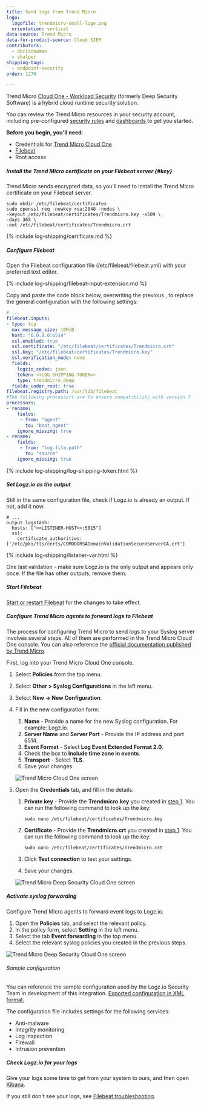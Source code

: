 ```yaml
---
title: Send logs from Trend Micro
logo:
  logofile: trendmicro-small-logo.png
  orientation: vertical
data-source: Trend Micro
data-for-product-source: Cloud SIEM
contributors:
  - dorisnaaman
  - shalper
shipping-tags:
  - endpoint-security
order: 1270

---
```


Trend Micro [Cloud One - Workload Security](https://www.trendmicro.com/en_us/business/products/hybrid-cloud/cloud-one-workload-security.html) (formerly Deep Security Software) is a hybrid cloud runtime security solution.

You can review the Trend Micro resources in your security account, including pre-configured [security rules](https://app.logz.io/#/dashboard/security/rules/rule-definitions?from=0&sortBy=updatedAt&sortOrder=DESC&search=trend%20micro) and [dashboards](https://app.logz.io/#/dashboard/security/research/dashboards?) to get you started.


**Before you begin, you'll need**:

* Credentials for [Trend Micro Cloud One](https://cloudone.trendmicro.com/)
* [Filebeat](https://www.elastic.co/guide/en/beats/filebeat/current/filebeat-installation.html)
* Root access

<div class="tasklist">

##### Install the Trend Micro certificate on your Filebeat server {#key}

Trend Micro sends encrypted data, so you'll need to install the Trend Micro certificate on your Filebeat server.

```
sudo mkdir /etc/filebeat/certificates
sudo openssl req -newkey rsa:2048 -nodes \
-keyout /etc/filebeat/certificates/Trendmicro.key -x509 \
-days 365 \
-out /etc/filebeat/certificates/Trendmicro.crt
```

{% include log-shipping/certificate.md %}

##### Configure Filebeat

Open the Filebeat configuration file (/etc/filebeat/filebeat.yml) with your preferred text editor.

{% include log-shipping/filebeat-input-extension.md %}


Copy and paste the code block below, overwriting the previous , to replace the general configuration with the following settings:

```yaml
# ...
filebeat.inputs:
- type: tcp
  max_message_size: 10MiB
  host: "0.0.0.0:6514"
  ssl.enabled: true
  ssl.certificate: "/etc/filebeat/certificates/Trendmicro.crt"
  ssl.key: "/etc/filebeat/certificates/Trendmicro.key"
  ssl.verification_mode: none
  fields:
    logzio_codec: json
    token: <<LOG-SHIPPING-TOKEN>>
    type: trendmicro_deep
  fields_under_root: true
filebeat.registry.path: /var/lib/filebeat
#The following processors are to ensure compatibility with version 7
processors:
- rename:
    fields:
     - from: "agent"
       to: "beat_agent"
    ignore_missing: true
- rename:
    fields:
     - from: "log.file.path"
       to: "source"
    ignore_missing: true
```
{% include log-shipping/log-shipping-token.html %}

##### Set Logz.io as the output

Still in the same configuration file, check if Logz.io is already an output. If not, add it now.

```
# ...
output.logstash:
  hosts: ["<<LISTENER-HOST>>:5015"]
  ssl:
    certificate_authorities: ['/etc/pki/tls/certs/COMODORSADomainValidationSecureServerCA.crt']
```

{% include log-shipping/listener-var.html %} 

One last validation - make sure Logz.io is the only output and appears only once.
If the file has other outputs, remove them.

##### Start Filebeat

[Start or restart Filebeat](https://www.elastic.co/guide/en/beats/filebeat/master/filebeat-starting.html) for the changes to take effect.

##### Configure Trend Micro agents to forward logs to Filebeat

The process for configuring Trend Micro to send logs to your Syslog server involves several steps. All of them are performed in the Trend Micro Cloud One console. You can also reference the [official documentation published by Trend Micro](https://cloudone.trendmicro.com/docs/workload-security/event-syslog/).

First, log into your Trend Micro Cloud One console.

1. Select **Policies** from the top menu.
2. Select **Other > Syslog Configurations** in the left menu.
3. Select **New → New Configuration**.
4. Fill in the new configuration form:
    1. **Name** - Provide a name for the new Syslog configuration. For example: Logz.io.
    2. **Server Name** and **Server Port** - Provide the IP address and port 6514.
    3. **Event Format** - Select **Log Event Extended Format 2.0**.
    4. Check the box to **Include time zone in events**.
    5. **Transport** - Select **TLS**.
    6. Save your changes.

    ![Trend Micro Cloud One screen](https://dytvr9ot2sszz.cloudfront.net/logz-docs/security-integrations/trendmicro-console1.png)


5. Open the **Credentials** tab, and fill in the details:

    1. **Private key** - Provide the **Trendmicro.key** you created in [step 1](#key). You can run the following command to look up the key:

        ```
        sudo nano /etc/filebeat/certificates/Trendmicro.key
        ```
    2. **Certificate** - Provide the **Trendmicro.crt** you created in [step 1](#key). You can run the following command to look up the key:

        ```
        sudo nano /etc/filebeat/certificates/Trendmicro.crt
        ```

    3. Click **Test connection** to test your settings.
    4. Save your changes.

     ![Trend Micro Deep Security Cloud One screen](https://dytvr9ot2sszz.cloudfront.net/logz-docs/security-integrations/trendmicro-console2.png)

##### Activate syslog forwarding

Configure Trend Micro agents to forward event logs to Logz.io.

1. Open the **Policies** tab, and select the relevant policy.
2. In the policy form, select **Setting** in the left menu.
3. Select the tab **Event forwarding** in the top menu.
4. Select the relevant syslog policies you created in the previous steps.

 ![Trend Micro Deep Security Cloud One screen](https://dytvr9ot2sszz.cloudfront.net/logz-docs/security-integrations/trendmicro-console4.png)

###### Sample configuration

You can reference the sample configuration used by the Logz.io Security Team in development of this integration. [Exported configuration in XML format.](/user-guide/security/trend-micro-configuration-sample/)

The configuration file includes settings for the following services:

* Anti-malware
* Integrity monitoring
* Log inspection
* Firewall
* Intrusion prevention

##### Check Logz.io for your logs

Give your logs some time to get from your system to ours, and then open [Kibana](https://app.logz.io/#/dashboard/kibana).

If you still don't see your logs, see [Filebeat troubleshooting](https://docs.logz.io/shipping/log-sources/filebeat.html#troubleshooting).

</div>
